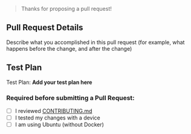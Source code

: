 > Thanks for proposing a pull request!

## Pull Request Details

Describe what you accomplished in this pull request (for example, what happens before the change, and after the change)

## Test Plan

Test Plan: **Add your test plan here**

<!-- Please check off the appropriate boxes with [x] before submitting your pull request -->
### Required before submitting a Pull Request:
- [ ] I reviewed [CONTRIBUTING.md](https://github.com/vertueux/smov/blob/master/CONTRIBUTING.md)
- [ ] I tested my changes with a device
- [ ] I am using Ubuntu (without Docker)
